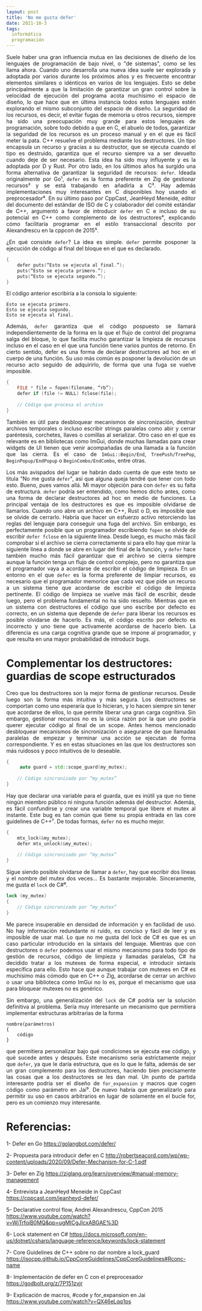 ```yaml
---
layout: post
title: 'No me gusta defer'
date: 2021-10-3
tags:
  informática
  programación
---
```

<p style='text-align: justify;'>Suele haber una gran influencia mutua en las decisiones de diseño de los lenguajes de programación de bajo nivel, o "de sistemas", como se les llama ahora. Cuando uno desarrolla una nueva idea suele ser explorada y adoptada por varios durante los próximos años y es frecuente encontrar elementos similares o idénticos en varios de los lenguajes. Esto se debe principalmente a que la limitación de garantizar un gran control sobre la velocidad de ejecución del programa acota muchísimo el espacio de diseño, lo que hace que en última instancia todos estos lenguajes estén explorando el mismo subconjunto del espacio de diseño. La seguridad de los recursos, es decir, el evitar fugas de memoria u otros recursos, siempre ha sido una preocupación muy grande para estos lenguajes de programación, sobre todo debido a que en C, el abuelo de todos, garantizar la seguridad de los recursos es un proceso manual y en el que es fácil meter la pata. C++ resuelve el problema mediante los destructores. Un tipo encapsula un recurso y gracias a su destructor, que se ejecuta cuando el tipo es destruido, garantiza que el recurso siempre va a ser devuelto cuando deje de ser necesario. Esta idea ha sido muy influyente y es la adoptada por D y Rust. Por otro lado, en los últimos años ha surgido una forma alternativa de garantizar la seguridad de recursos: <code>defer</code>. Ideada originalmente por Go¹, <code>defer</code> es la forma preferente en Zig de gestionar recursos² y se está trabajando en añadirla a C³. Hay además implementaciones muy interesantes en C disponibles hoy usando el preprocesador⁸. En su último paso por CppCast, JeanHeyd Meneide, editor del documento del estándar de ISO de C y colaborador del comité estándar de C++, argumentó a favor de introducir <code>defer</code> en C e incluso de su potencial en C++ como complemento de los destructores⁴, explicando cómo facilitaría programar en el estilo transaccional descrito por Alexandrescu en la cppcon de 2015⁵.</p>

<p style='text-align: justify;'>¿En qué consiste <code>defer</code>? La idea es simple. <code>defer</code> permite posponer la ejecución de código al final del bloque en el que es declarado.</p>

```c
{
    defer puts(“Esto se ejecuta al final.”);
    puts(“Esto se ejecuta primero.”);
    puts(“Esto se ejecuta segundo.”);
}
```

<p style='text-align: justify;'>El código anterior escribiría a la consola lo siguiente:</p>

```
Esto se ejecuta primero.
Esto se ejecuta segundo.
Esto se ejecuta al final.
```

<p style='text-align: justify;'>Además, <code>defer</code> garantiza que el código pospuesto se llamará independientemente de la forma en la que el flujo de control del programa salga del bloque, lo que facilita mucho garantizar la limpieza de recursos incluso en el caso en el que una función tiene varios puntos de retorno. En cierto sentido, defer es una forma de declarar destructores ad hoc en el cuerpo de una función. Su uso más común es posponer la devolución de un recurso acto seguido de adquirirlo, de forma que una fuga se vuelve imposible.</p>

```c
{
    FILE * file = fopen(filename, “rb”);
    defer if (file != NULL) fclose(file);
	
    // Código que procesa el archivo
}
```

<p style='text-align: justify;'>También es útil para desbloquear mecanismos de sincronización, destruir archivos temporales o incluso escribir strings paralelas como abir y cerrar paréntesis, corchetes, llaves o comillas al serializar. Otro caso en el que es relevante es en bibliotecas como ImGui, donde muchas llamadas para crear widgets de UI tienen que venir acompañadas de una llamada a la función que las cierra. Es el caso de <code>ImGui::Begin/End</code>, <code>TreePush/TreePop</code>, <code>BeginPopup/EndPopup</code> o <code>BeginCombo/EndCombo</code>, entre otras.</p>

<p style='text-align: justify;'>Los más avispados del lugar se habrán dado cuenta de que este texto se titula "No me gusta <code>defer</code>", así que alguna queja tendré que tener con todo esto. Bueno, pues vamos allá. Mi mayor objeción para con <code>defer</code> es su falta de estructura. <code>defer</code> podría ser entendido, como hemos dicho antes, como una forma de declarar destructores ad hoc en medio de funciones. La principal ventaja de los destructores es que es imposible olvidarse de llamarlos. Cuando uno abre un archivo en C++, Rust o D, es imposible que se olvide de cerrarlo. Habría que hacer un esfuerzo activo retorciendo las reglas del lenguaje para conseguir una fuga del archivo. Sin embargo, es perfectamente posible que un programador escribiendo <code>fopen</code> se olvide de escribir <code>defer fclose</code> en la siguiente línea. Desde luego, es mucho más fácil comprobar si el archivo se cierra correctamente si para ello hay que mirar la siguiente línea a donde se abre en lugar del final de la función, y <code>defer</code> hace también mucho más fácil garantizar que el archivo se cierra siempre aunque la función tenga un flujo de control complejo, pero no garantiza que el programador vaya a acordarse de escribir el código de limpieza. En un entorno en el que <code>defer</code> es la forma preferente de limpiar recursos, es necesario que el programador memorice que cada vez que pide un recurso a un sistema tiene que acordarse de escribir el código de limpieza pertinente. El código de limpieza se vuelve más fácil de escribir, desde luego, pero el problema fundamental no ha sido resuelto. Mientras que en un sistema con destructores el código que uno escribe por defecto es correcto, en un sistema que depende de <code>defer</code> para liberar los recursos es posible olvidarse de hacerlo. Es más, el código escrito por defecto es incorrecto y uno tiene que activamente acordarse de hacerlo bien. La diferencia es una carga cognitiva grande que se impone al programador, y que resulta en una mayor probabilidad de introducir bugs.</p>

# Complementar los destructores: guardias de scope estructurados

<p style='text-align: justify;'>Creo que los destructores son la mejor forma de gestionar recursos. Desde luego son la forma más intuitiva y más segura. Los destructores se comportan como uno esperaría que lo hicieran, y lo hacen siempre sin tener que acordarse de ellos, lo que permite liberar una gran carga cognitiva. Sin embargo, gestionar recursos no es la única razón por la que uno podría querer ejecutar código al final de un scope. Antes hemos mencionado desbloquear mecanismos de sincronización o asegurarse de que llamadas paralelas de empezar y terminar una acción se ejecutan de forma correspondiente. Y es en estas situaciones en las que los destructores son más ruidosos y poco intuitivos de lo deseable.</p>

```cpp
{
     auto guard = std::scope_guard(my_mutex);
	 
    // Código sincronizado por “my_mutex”
}
```

<p style='text-align: justify;'>Hay que declarar una variable para el guarda, que es inútil ya que no tiene ningún miembro público ni ninguna función además del destructor. Además, es fácil confundirse y crear una variable temporal que libere el mutex al instante. Este bug es tan común que tiene su propia entrada en las core guidelines de C++⁷. De todas formas, <code>defer</code> no es mucho mejor.</p>

```c
{
    mtx_lock(&my_mutex);
    defer mtx_unlock(&my_mutex);
	
    // Código sincronizado por “my_mutex”
}
```

<p style='text-align: justify;'>Sigue siendo posible olvidarse de llamar a <code>defer</code>, hay que escribir dos líneas y el nombre del mutex dos veces… Es bastante mejorable. Sinceramente, me gusta el <code>lock</code> de C#⁶.</p>

```c#
lock (my_mutex)
{
    // Código sincronizado por “my_mutex”
}
```

<p style='text-align: justify;'>Me parece insuperable en densidad de información y en facilidad de uso. No hay información redundante ni ruido, es conciso y fácil de leer y es imposible de usar mal. Lo que no me gusta del lock de C# es que es un caso particular introducido en la sintaxis del lenguaje. Mientras que con destructores o <code>defer</code> podemos usar el mismo mecanismo para todo tipo de gestión de recursos, código de limpieza y llamadas paralelas, C# ha decidido tratar a los mutexes de forma especial, e introducir sintaxis específica para ello. Esto hace que aunque trabajar con mutexes en C# es muchísimo más cómodo que en C++ o Zig, acordarse de cerrar un archivo o usar una biblioteca como ImGui no lo es, porque el mecanismo que usa para bloquear mutexes no es genérico.</p>

<p style='text-align: justify;'>Sin embargo, una generalización del <code>lock</code> de C# podría ser la solución definitiva al problema. Sería muy interesante un mecanismo que permitiera implementar estructuras arbitrarias de la forma</p>

```
nombre(parámetros)
{
    código
}
```

<p style='text-align: justify;'>que permitiera personalizar bajo qué condiciones se ejecuta ese código, y qué sucede antes y después. Este mecanismo sería estrictamente mejor que <code>defer</code>, ya que le daría estructura, que es lo que le falta, además de ser un gran complemento para los destructores, haciendo bien precisamente las cosas que a los destructores se les dan mal. Un punto de partida interesante podría ser el diseño de <code>for_expansion</code> y macros que cogen código como parámetro en Jai⁹. De nuevo habría que generalizarlo para permitir su uso en casos arbitrarios en lugar de solamente en el bucle for, pero es un comienzo muy interesante.</p>

# Referencias:

1- Defer en Go <a href="https://golangbot.com/defer/">https://golangbot.com/defer/</a>

2- Propuesta para introducir defer en C <a href="http://robertseacord.com/wp/wp-content/uploads/2020/09/Defer-Mechanism-for-C-1.pdf">http://robertseacord.com/wp/wp-content/uploads/2020/09/Defer-Mechanism-for-C-1.pdf</a>

3- Defer en Zig <a href="https://ziglang.org/learn/overview/#manual-memory-management">https://ziglang.org/learn/overview/#manual-memory-management</a>

4- Entrevista a JeanHeyd Meneide in CppCast <a href="https://cppcast.com/jeanheyd-defer/">https://cppcast.com/jeanheyd-defer/</a>

5- Declarative control flow, Andrei Alexandrescu, CppCon 2015 <a href="https://www.youtube.com/watch?v=WjTrfoiB0MQ&pp=ugMICgJlcxABGAE%3D">https://www.youtube.com/watch?v=WjTrfoiB0MQ&pp=ugMICgJlcxABGAE%3D</a>

6- Lock statement en C# <a href="https://docs.microsoft.com/en-us/dotnet/csharp/language-reference/keywords/lock-statement">https://docs.microsoft.com/en-us/dotnet/csharp/language-reference/keywords/lock-statement</a>

7- Core Guidelines de C++ sobre no dar nombre a lock_guard  <a href="https://isocpp.github.io/CppCoreGuidelines/CppCoreGuidelines#Rconc-name">https://isocpp.github.io/CppCoreGuidelines/CppCoreGuidelines#Rconc-name</a>

8- Implementación de defer en C con el preprocesador <a href="https://godbolt.org/z/7P151zvjr">https://godbolt.org/z/7P151zvjr</a>

9- Explicación de macros, #code y for_expansion en Jai <a href="https://www.youtube.com/watch?v=QX46eLqq1ps">https://www.youtube.com/watch?v=QX46eLqq1ps</a>
